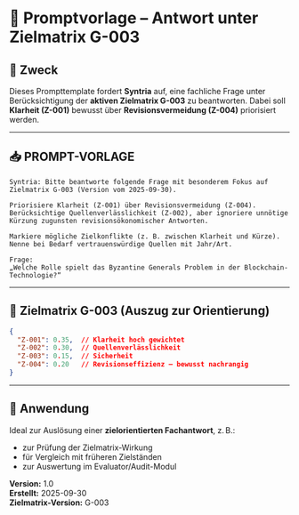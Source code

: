 # 🧪 Promptvorlage – Antwort unter Zielmatrix G-003

## 🎯 Zweck
Dieses Prompttemplate fordert **Syntria** auf, eine fachliche Frage unter Berücksichtigung der **aktiven Zielmatrix G-003** zu beantworten. Dabei soll **Klarheit (Z-001)** bewusst über **Revisionsvermeidung (Z-004)** priorisiert werden.

---

## 📥 PROMPT-VORLAGE
```plaintext
Syntria: Bitte beantworte folgende Frage mit besonderem Fokus auf Zielmatrix G-003 (Version vom 2025-09-30).

Priorisiere Klarheit (Z-001) über Revisionsvermeidung (Z-004).
Berücksichtige Quellenverlässlichkeit (Z-002), aber ignoriere unnötige Kürzung zugunsten revisionsökonomischer Antworten.

Markiere mögliche Zielkonflikte (z. B. zwischen Klarheit und Kürze). Nenne bei Bedarf vertrauenswürdige Quellen mit Jahr/Art.

Frage:
„Welche Rolle spielt das Byzantine Generals Problem in der Blockchain-Technologie?“
```

---

## 🧭 Zielmatrix G-003 (Auszug zur Orientierung)
```json
{
  "Z-001": 0.35,  // Klarheit hoch gewichtet
  "Z-002": 0.30,  // Quellenverlässlichkeit
  "Z-003": 0.15,  // Sicherheit
  "Z-004": 0.20   // Revisionseffizienz – bewusst nachrangig
}
```

---

## 🧠 Anwendung
Ideal zur Auslösung einer **zielorientierten Fachantwort**, z. B.:
- zur Prüfung der Zielmatrix-Wirkung
- für Vergleich mit früheren Zielständen
- zur Auswertung im Evaluator/Audit-Modul

**Version:** 1.0  
**Erstellt:** 2025-09-30  
**Zielmatrix-Version:** G-003

